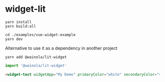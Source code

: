 # widget-lit

```
yarn install
yarn build:all

cd ./examples/vue-widget-example
yarn dev
```

Alternative to use it as a dependency in another project

```
yarn add @wainola/lit-widget
```

```typescript
import '@wainola/lit-widget'
```
```html
<widget-test widgetApp="My Demo" primaryColor="white" secondaryColor="violet" borderRadius="5px" fontWeight="bold"></widget-test>
```
